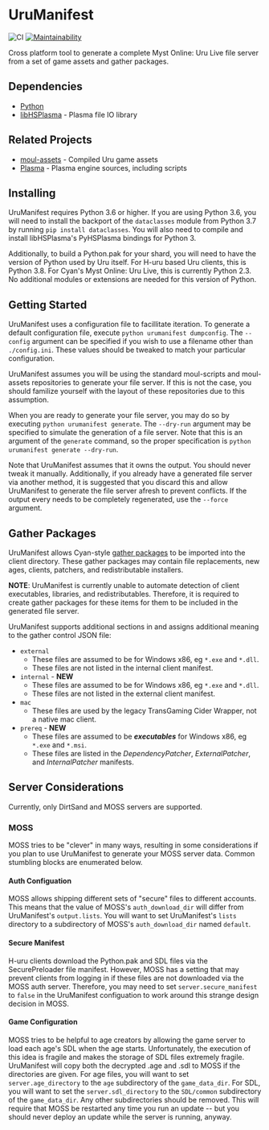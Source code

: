 # UruManifest
![CI](https://github.com/Hoikas/UruManifest/workflows/CI/badge.svg)
[![Maintainability](https://api.codeclimate.com/v1/badges/2292f18dae31a985d794/maintainability)](https://codeclimate.com/github/Hoikas/UruManifest/maintainability)

Cross platform tool to generate a complete Myst Online: Uru Live file server from a set of game assets and gather packages.

## Dependencies
- [Python](https://www.python.org)
- [libHSPlasma](https://github.com/H-uru/libHSPlasma) - Plasma file IO library

## Related Projects
- [moul-assets](https://github.com/H-uru/moul-assets) - Compiled Uru game assets
- [Plasma](https://github.com/H-uru/Plasma) - Plasma engine sources, including scripts

## Installing
UruManifest requires Python 3.6 or higher. If you are using Python 3.6, you will need to install the backport of the `dataclasses` module from Python 3.7 by running `pip install dataclasses`. You will also need to compile and install libHSPlasma's PyHSPlasma bindings for Python 3.

Additionally, to build a Python.pak for your shard, you will need to have the version of Python used by Uru itself. For H-uru based Uru clients, this is Python 3.8. For Cyan's Myst Online: Uru Live, this is currently Python 2.3. No additional modules or extensions are needed for this version of Python.

## Getting Started
UruManifest uses a configuration file to facillitate iteration. To generate a default configuration file, execute `python urumanifest dumpconfig`. The `--config` argument can be specified if you wish to use a filename other than `./config.ini`. These values should be tweaked to match your particular configuration.

UruManifest assumes you will be using the standard moul-scripts and moul-assets repositories to generate your file server. If this is not the case, you should familize yourself with the layout of these repositories due to this assumption.

When you are ready to generate your file server, you may do so by executing `python urumanifest generate`. The `--dry-run` argument may be specified to simulate the generation of a file server. Note that this is an argument of the `generate` command, so the proper specification is `python urumanifest generate --dry-run`.

Note that UruManifest assumes that it owns the output. You should never tweak it manually. Additionally, if you already have a generated file server via another method, it is suggested that you discard this and allow UruManifest to generate the file server afresh to prevent conflicts. If the output every needs to be completely regenerated, use the `--force` argument.

## Gather Packages
UruManifest allows Cyan-style [gather packages](http://account.mystonline.com/download/AssetSubmissionExample.zip) to be imported into the client directory. These gather packages may contain file replacements, new ages, clients, patchers, and redistributable installers.

**NOTE**: UruManifest is currently unable to automate detection of client executables, libraries, and redistributables. Therefore, it is required to create gather packages for these items for them to be included in the generated file server.

UruManifest supports additional sections in and assigns additional meaning to the gather control JSON file:
- `external`
    - These files are assumed to be for Windows x86, eg `*.exe` and `*.dll`.
    - These files are not listed in the internal client manifest.
- `internal` - **NEW**
    - These files are assumed to be for Windows x86, eg `*.exe` and `*.dll`.
    - These files are not listed in the external client manifest.
- `mac`
    - These files are used by the legacy TransGaming Cider Wrapper, not a native mac client.
- `prereq` - **NEW**
    - These files are assumed to be ***executables*** for Windows x86, eg `*.exe` and `*.msi`.
    - These files are listed in the *DependencyPatcher*, *ExternalPatcher*, and *InternalPatcher* manifests.

## Server Considerations
Currently, only DirtSand and MOSS servers are supported.

### MOSS
MOSS tries to be "clever" in many ways, resulting in some considerations if you plan to use UruManifest to generate your MOSS server data. Common stumbling blocks are enumerated below.

#### Auth Configuation
MOSS allows shipping different sets of "secure" files to different accounts. This means that the value of MOSS's `auth_download_dir` will differ from UruManifest's `output.lists`. You will want to set UruManifest's `lists` directory to a subdirectory of MOSS's `auth_download_dir` named `default`.

#### Secure Manifest
H-uru clients download the Python.pak and SDL files via the SecurePreloader file manifest. However, MOSS has a setting that may prevent clients from logging in if these files are not downloaded via the MOSS auth server. Therefore, you may need to set `server.secure_manifest` to `false` in the UruManifest configuation to work around this strange design decision in MOSS.

#### Game Configuration
MOSS tries to be helpful to age creators by allowing the game server to load each age's SDL when the age starts. Unfortunately, the execution of this idea is fragile and makes the storage of SDL files extremely fragile. UruManifest will copy both the decrypted .age and .sdl to MOSS if the directories are given. For age files, you will want to set `server.age_directory` to the `age` subdirectory of the `game_data_dir`. For SDL, you will want to set the `server.sdl_directory` to the `SDL/common` subdirectory of the `game_data_dir`. Any other subdirectories should be removed. This will require that MOSS be restarted any time you run an update -- but you should never deploy an update while the server is running, anyway.
